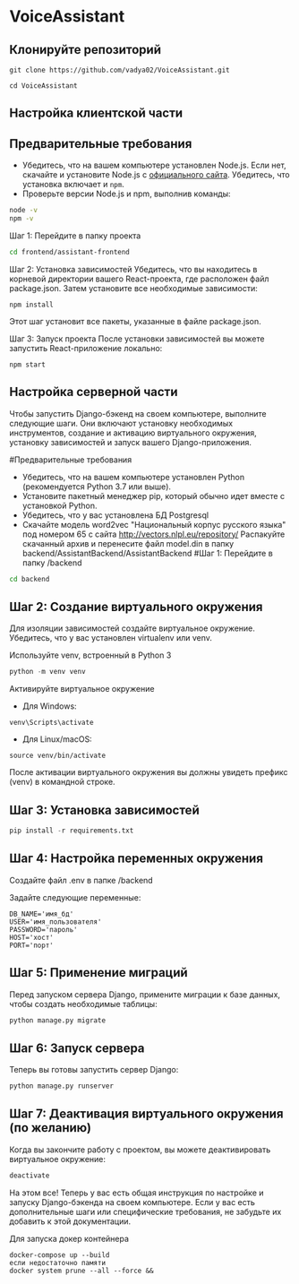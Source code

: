 # VoiceAssistant
## Клонируйте репозиторий
```
git clone https://github.com/vadya02/VoiceAssistant.git

cd VoiceAssistant
```
## Настройка клиентской части

## Предварительные требования

- Убедитесь, что на вашем компьютере установлен Node.js. Если нет, скачайте и установите Node.js с [официального сайта](https://nodejs.org/). Убедитесь, что установка включает и `npm`.
- Проверьте версии Node.js и npm, выполнив команды:

```bash
node -v
npm -v
```
Шаг 1: Перейдите в папку проекта

```bash
cd frontend/assistant-frontend
```
Шаг 2: Установка зависимостей
Убедитесь, что вы находитесь в корневой директории вашего React-проекта, где расположен файл package.json. Затем установите все необходимые зависимости:

```
npm install
```
Этот шаг установит все пакеты, указанные в файле package.json.

Шаг 3: Запуск проекта
После установки зависимостей вы можете запустить React-приложение локально:

```
npm start
```

## Настройка серверной части
Чтобы запустить Django-бэкенд на своем компьютере, выполните следующие шаги. Они включают установку необходимых инструментов, создание и активацию виртуального окружения, установку зависимостей и запуск вашего Django-приложения.

#Предварительные требования
 - Убедитесь, что на вашем компьютере установлен Python (рекомендуется Python 3.7 или выше).
 - Установите пакетный менеджер pip, который обычно идет вместе с установкой Python.
 - Убедитесь, что у вас установлена БД Postgresql
 - Скачайте модель word2vec "Национальный корпус русского языка" под номером 65 с сайта http://vectors.nlpl.eu/repository/ Распакуйте скачанный архив и перенесите файл model.din в папку backend/AssistantBackend/AssistantBackend
#Шаг 1: Перейдите в папку /backend

```bash
cd backend
```
## Шаг 2: Создание виртуального окружения
Для изоляции зависимостей создайте виртуальное окружение. Убедитесь, что у вас установлен virtualenv или venv.


Используйте venv, встроенный в Python 3
```python
python -m venv venv
```
Активируйте виртуальное окружение
- Для Windows:
```
venv\Scripts\activate
```
- Для Linux/macOS:
```
source venv/bin/activate
```
После активации виртуального окружения вы должны увидеть префикс (venv) в командной строке.

## Шаг 3: Установка зависимостей
```python
pip install -r requirements.txt
```
## Шаг 4: Настройка переменных окружения
Создайте файл .env в папке /backend

Задайте следующие переменные:
```
DB_NAME='имя_бд'
USER='имя_пользователя'
PASSWORD='пароль'
HOST='хост'
PORT='порт'
```
## Шаг 5: Применение миграций
Перед запуском сервера Django, примените миграции к базе данных, чтобы создать необходимые таблицы:
```python
python manage.py migrate
```
## Шаг 6: Запуск сервера
Теперь вы готовы запустить сервер Django:
```python
python manage.py runserver
```

## Шаг 7: Деактивация виртуального окружения (по желанию)
Когда вы закончите работу с проектом, вы можете деактивировать виртуальное окружение:
```python
deactivate
```
На этом все! Теперь у вас есть общая инструкция по настройке и запуску Django-бэкенда на своем компьютере. Если у вас есть дополнительные шаги или специфические требования, не забудьте их добавить к этой документации.

Для запуска докер контейнера 
```
docker-compose up --build
если недостаточно памяти
docker system prune --all --force &&
```

